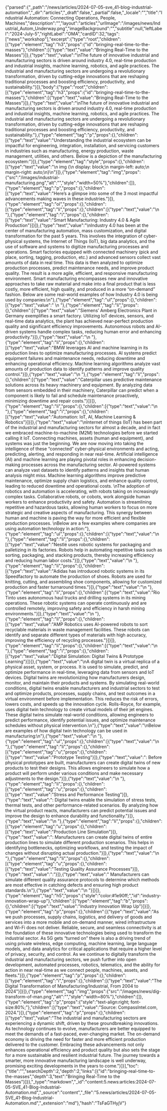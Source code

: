 {"parsed":{"_path":"/news/articles/2024-07-05-sve_41-blog-industrial-automation","_dir":"articles","_draft":false,"_partial":false,"_locale":"","title":"Industrial Automation: Connecting Operations, People, Machines","description":"","layout":"articles","urlImage":"/images/news/Industrial_Autom_Underway.png","imageBackground":"","subtitle":null,"leftLabel":"2024-July-5","rightLabel":"OMA","cardID":32,"tags":["news","workshop"],"excerpt":{"type":"root","children":[{"type":"element","tag":"h3","props":{"id":"bringing-real-time-to-the-masses"},"children":[{"type":"text","value":"Bringing Real-Time to the Masses"}]},{"type":"text","value":"\nThe future of innovative industrial and manufacturing sectors is driven around industry 4.0, real-time production and industrial insights, machine learning, robotics, and agile practices. The industrial and manufacturing sectors are undergoing a revolutionary transformation, driven by cutting-edge innovations that are reshaping traditional processes and boosting efficiency, productivity, and sustainability."}]},"body":{"type":"root","children":[{"type":"element","tag":"h3","props":{"id":"bringing-real-time-to-the-masses"},"children":[{"type":"text","value":"Bringing Real-Time to the Masses"}]},{"type":"text","value":"\nThe future of innovative industrial and manufacturing sectors is driven around industry 4.0, real-time production and industrial insights, machine learning, robotics, and agile practices. The industrial and manufacturing sectors are undergoing a revolutionary transformation, driven by cutting-edge innovations that are reshaping traditional processes and boosting efficiency, productivity, and sustainability."},{"type":"element","tag":"p","props":{},"children":[{"type":"text","value":"Understanding the industrial ecosystem can be impactful for engineering, integration, installation, and servicing customers in industries such as manufacturing, energy production, waste management, utilities, and others. Below is a depiction of the manufacturing ecosystem:"}]},{"type":"element","tag":"style","props":{},"children":[{"type":"text","value":"\n    img {\n  display: block;\n  margin-left: auto;\n  margin-right: auto;\n}\n"}]},{"type":"element","tag":"img","props":{"src":"/images/industrial-manufacturing.png","alt":"","style":"width=50%"},"children":[]},{"type":"element","tag":"p","props":{},"children":[{"type":"text","value":"Here’s a glimpse into some of the 3 most impactful advancements making waves in these industries."}]},{"type":"element","tag":"ol","props":{},"children":[{"type":"element","tag":"li","props":{},"children":[{"type":"text","value":"\n    "},{"type":"element","tag":"i","props":{},"children":[{"type":"text","value":"Smart Manufacturing: Industry 4.0 & Agile Production"}]}]},{"type":"text","value":"\nIndustry 4.0 has been at the center of manufacturing automation, mass customization, and digital transformation for the past 5 years. This involves the integration of cyber-physical systems, the Internet of Things (IoT), big data analytics, and the use of software and systems to digitize manufacturing processes and operations. Smart factories equipped with connected machinery (pick and place, sorting, tagging, production, etc.) and advanced sensors collect vast amounts of data in real time. This data is then analyzed to optimize production processes, predict maintenance needs, and improve product quality. The result is a more agile, efficient, and responsive manufacturing environment. Smart manufacturing encompasses new and innovative approaches to take raw material and make into a final product that is less costly, more efficient, high quality, and produced in a more “on-demand” fashion. Below are some real-world examples of how Industry 4.0 is being used by companies:\n"},{"type":"element","tag":"ul","props":{},"children":[{"type":"text","value":"  \n    "},{"type":"element","tag":"li","props":{},"children":[{"type":"text","value":"Siemens’ Amberg Electronics Plant in Germany exemplifies a smart factory. Utilizing IoT devices, sensors, and real-time data analytics, the plant has achieved near-perfect production quality and significant efficiency improvements. Autonomous robots and AI-driven systems handle complex tasks, reducing human error and enhancing productivity."}]},{"type":"text","value":"\n    "},{"type":"element","tag":"li","props":{},"children":[{"type":"text","value":"BMW leverages AI and machine learning in its production lines to optimize manufacturing processes. AI systems predict equipment failures and maintenance needs, reducing downtime and enhancing operational efficiency. Machine learning algorithms analyze vast amounts of production data to identify patterns and improve quality control."}]},{"type":"text","value":"\n    "},{"type":"element","tag":"li","props":{},"children":[{"type":"text","value":"Caterpillar uses predictive maintenance solutions across its heavy machinery and equipment. By analyzing data from sensors embedded in their machinery, Caterpillar can predict when a component is likely to fail and schedule maintenance proactively, minimizing downtime and repair costs."}]}]},{"type":"element","tag":"li","props":{},"children":[{"type":"text","value":"\n    "},{"type":"element","tag":"i","props":{},"children":[{"type":"text","value":"Automation: IoT, AI, Machine Learning & Robotics"}]}]},{"type":"text","value":"\nInternet of things (IoT) has been part of the industrial and manufacturing sectors for almost a decade, and in fact we embraced machine-to-machine (M2M) technologies before we started calling it IoT. Connecting machines, assets (human and equipment), and systems was just the beginning. We are now moving into taking the intelligence of these “connected” cyber-physical environments and acting, predicting, alerting, and responding in near real-time. Artificial intelligence (AI) and machine learning are playing pivotal roles in enhancing decision-making processes across the manufacturing sector. AI-powered systems can analyze vast datasets to identify patterns and insights that human analysis might miss. Machine learning algorithms improve predictive maintenance, optimize supply chain logistics, and enhance quality control, leading to reduced downtime and operational costs.  \nThe adoption of robotics and automation is accelerating, with robots taking on increasingly complex tasks. Collaborative robots, or cobots, work alongside human workers to enhance productivity and safety. Automation is streamlining repetitive and hazardous tasks, allowing human workers to focus on more strategic and creative aspects of manufacturing. This synergy between human and machine is paving the way for more efficient and flexible production processes.  \nBelow are a few examples where companies are using automation technology in action:"},{"type":"element","tag":"ul","props":{},"children":[{"type":"text","value":"\n    "},{"type":"element","tag":"li","props":{},"children":[{"type":"text","value":"Nestlé uses robotic systems for packaging and palletizing in its factories. Robots help in automating repetitive tasks such as sorting, packaging, and stacking products, thereby increasing efficiency and reducing human labor costs."}]},{"type":"text","value":"\n    "},{"type":"element","tag":"li","props":{},"children":[{"type":"text","value":"Adidas has introduced robotic systems in its Speedfactory to automate the production of shoes. Robots are used for knitting, cutting, and assembling shoe components, allowing for customized production and faster turnaround times."}]},{"type":"text","value":"\n    "},{"type":"element","tag":"li","props":{},"children":[{"type":"text","value":"Rio Tinto uses autonomous haul trucks and drilling systems in its mining operations. These robotic systems can operate continuously and are controlled remotely, improving safety and efficiency in harsh mining environments."}]},{"type":"text","value":"\n    "},{"type":"element","tag":"li","props":{},"children":[{"type":"text","value":"AMP Robotics uses AI-powered robots to sort recyclable materials in waste management facilities. These robots can identify and separate different types of materials with high accuracy, improving the efficiency of recycling processes."}]}]},{"type":"element","tag":"li","props":{},"children":[{"type":"text","value":"\n    "},{"type":"element","tag":"i","props":{},"children":[{"type":"text","value":"Digital Simulation: Digital Twins & Prototype Learning"}]}]},{"type":"text","value":"\nA digital twin is a virtual replica of a physical asset, system, or process. It is used to simulate, predict, and optimize performance in real-time, leveraging data from sensors and IoT devices. Digital twins are revolutionizing how manufacturers design, monitor, and maintain their products and systems. By simulating real-world conditions, digital twins enable manufacturers and industrial sectors to test and optimize products, processes, supply chains, and test outcomes in a virtual environment before implementation. This reduces the risk of errors, lowers costs, and speeds up the innovation cycle. Rolls-Royce, for example, uses digital twin technology to create virtual models of their jet engines. These digital twins simulate real-world conditions, allowing engineers to predict performance, identify potential issues, and optimize maintenance schedules without physical intervention.\n"},{"type":"text","value":"\nBelow are examples of how digital twin technology can be used in manufacturing:\n"},{"type":"text","value":"\n  "},{"type":"element","tag":"ul","props":{},"children":[{"type":"text","value":"\n    "},{"type":"element","tag":"li","props":{},"children":[{"type":"element","tag":"u","props":{},"children":[{"type":"text","value":"Prototype Testing"}]},{"type":"text","value":": Before physical prototypes are built, manufacturers can create digital twins of new products to test their designs. This allows engineers to simulate how a product will perform under various conditions and make necessary adjustments to the design."}]},{"type":"text","value":"\n    "},{"type":"element","tag":"li","props":{},"children":[{"type":"element","tag":"u","props":{},"children":[{"type":"text","value":"Stress and Performance Testing"}]},{"type":"text","value":": Digital twins enable the simulation of stress tests, thermal tests, and other performance-related scenarios. By analyzing how the virtual product reacts, manufacturers can predict potential issues and improve the design to enhance durability and functionality."}]},{"type":"text","value":"\n    "},{"type":"element","tag":"li","props":{},"children":[{"type":"element","tag":"u","props":{},"children":[{"type":"text","value":"Production Line Simulation"}]},{"type":"text","value":": Manufacturers can create digital twins of entire production lines to simulate different production scenarios. This helps in identifying bottlenecks, optimizing workflows, and testing the impact of changes without disrupting actual production."}]},{"type":"text","value":"\n    "},{"type":"element","tag":"li","props":{},"children":[{"type":"element","tag":"u","props":{},"children":[{"type":"text","value":"Testing Quality Assurance Processes"}]},{"type":"text","value":":"}]},{"type":"text","value":" Manufacturers can simulate different quality assurance protocols to determine which methods are most effective in catching defects and ensuring high product standards.\n"},{"type":"text","value":"\n  "}]}]},{"type":"element","tag":"h5","props":{"style":"color:#1e90ff;","id":"industry-innovation-wrap-up"},"children":[{"type":"element","tag":"b","props":{},"children":[{"type":"text","value":"Industry Innovation Wrap Up"}]}]},{"type":"element","tag":"p","props":{},"children":[{"type":"text","value":"As we push processes, supply chains, logistics, and delivery of goods and services into a more mobile and on-demand manner, wired infrastructure and Wi-Fi does not deliver. Reliable, secure, and seamless connectivity is at the foundation of these innovative technologies being used to transform the industrial sector. As 5G gets “turned on” there is also a driving trend of using private wireless, edge computing, machine learning, large language models, and data analytics for critical applications that require a higher level of privacy, security, and control. As we continue to digitally transform the industrial and manufacturing sectors, we push further into open development, automated processes, robotics, telematics, and the ability for action in near real-time as we connect people, machines, assets, and fleets."}]},{"type":"element","tag":"p","props":{},"children":[{"type":"element","tag":"i","props":{},"children":[{"type":"text","value":"The Digital Transformation of Manufacturing/Industrial, From 2004 to 2024"}]}]},{"type":"element","tag":"img","props":{"src":"/images/news/dig-transform-of-man.png","alt":"","style":"width=80%"},"children":[]},{"type":"element","tag":"p","props":{"style":"text-align:right; font-size:80%;"},"children":[{"type":"text","value":"Source: CompassIntel.com, 2024."}]},{"type":"element","tag":"p","props":{},"children":[{"type":"text","value":"The industrial and manufacturing sectors are experiencing a dynamic shift, driven by these groundbreaking innovations. As technology continues to evolve, manufacturers are better equipped to meet the demands of a fast-paced, ever-changing market. The on-demand economy is driving the need for faster and more efficient production delivered to the customer. Embracing these advancements not only enhances operational efficiency and product quality but also sets the stage for a more sustainable and resilient industrial future. The journey towards a smarter, more innovative manufacturing landscape is well underway, promising exciting developments in the years to come."}]}],"toc":{"title":"","searchDepth":2,"depth":2,"links":[{"id":"bringing-real-time-to-the-masses","depth":3,"text":"Bringing Real-Time to the Masses"}]}},"_type":"markdown","_id":"content:5.news:articles:2024-07-05-SVE_41-Blog-Industrial-Automation.md","_source":"content","_file":"5.news/articles/2024-07-05-SVE_41-Blog-Industrial-Automation.md","_extension":"md"},"hash":"TsFaGTHyjV"}